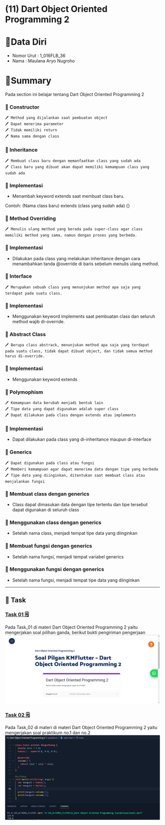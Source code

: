# (11) Dart Object Oriented Programming 2

# 👨Data Diri
- Nomor Urut : 1_016FLB_36
- Nama : Maulana Aryo Nugroho

# 📔Summary
Pada section ini belajar tentang Dart Object Oriented Programming 2

### 📗 Constructor
~~~
🖊️ Method yang dijalankan saat pembuatan object
🖊️ Dapat menerima parameter
🖊️ Tidak memiliki return
🖊️ Nama sama dengan class
~~~

### 📘 Inheritance
~~~ 
🖊️ Membuat class baru dengan memanfaatkan class yang sudah ada
🖊️ Class baru yang dibuat akan dapat memiliki kemampuan class yang sudah ada
~~~
### 📖 Implementasi
- Menambah keyword extends saat membuat class baru.

Contoh: (Nama class baru) extends (class yang sudah ada) {}

### 📙 Method Overriding
~~~
🖊️ Menulis ulang method yang berada pada super-class agar class memiliki method yang sama, namun dengan proses yang berbeda.
~~~

### 📖 Implementasi
- Dilakukan pada class yang melakukan inheritance dengan cara menambahkan tanda @override di baris sebelum menulis ulang method.

### 📗 Interface
~~~
🖊️ Merupakan sebuah class yang menunjukan method apa saja yang terdapat pada suatu class.
~~~

### 📖 Implementasi
- Menggunakan keyword implements saat pembuatan class dan seluruh method wajib di-override.

### 📘 Abstract Class
~~~
🖊️ Berupa class abstrack, menunjukan method apa saja yang terdapat pada suatu class, tidak dapat dibuat object, dan tidak semua method harus di-override.
~~~

### 📖 Implementasi
- Menggunakan keyword extends

### 📙 Polymophism
~~~
🖊️ Kemampuan data berubah menjadi bentuk lain
🖊️ Tipe data yang dapat digunakan adalah super class
🖊️ Dapat dilakukan pada class dengan extends atau implements
~~~

### 📖 Implementasi
- Dapat dilakukan pada class yang di-inheritance maupun di-interface

### 📗 Generics
~~~
🖊️ Dapat digunakan pada class atau fungsi
🖊️ Memberi kemampuan agar dapat menerima data dengan tipe yang berbeda
🖊️ Tipe data yang diinginkan, ditentukan saat membuat class atau menjalankan fungsi
~~~

### 📖 Membuat class dengan generics
- Class dapat dimasukan data dengan tipe tertentu dan tipe tersebut dapat digunakan di seluruh class

### 📖 Menggunakan class dengan generics
- Setelah nama class, menjadi tempat tipe data yang diinginkan

### 📖 Membuat fungsi dengan generics
- Setelah nama fungsi, menjadi tempat variabel generics

### 📖 Menggunakan fungsi dengan generics
- Setelah nama fungsi, menjadi tempat tipe data yang diinginkan

---
## 📒 Task
### [Task 01 🗒](#descriptive-)
Pada Task_01 di materi Dart Object Oriented Programming 2 yaitu mengerjakan soal pilihan ganda, berikut bukti pengiriman pengerjaan
![image](/11_Dart%20Object%20Oriented%20Programming%202/screenshot/image_01.png)

### [Task 02 🗒](#descriptive-)
Pada Task_02 di materi di materi Dart Object Oriented Programming 2 yaitu mengerjakan soal praktikum no.1 dan no.2
![image](/11_Dart%20Object%20Oriented%20Programming%202/screenshot/image_02.png)